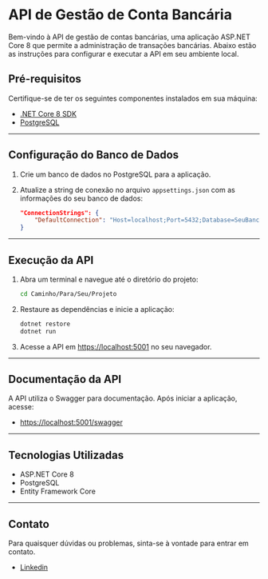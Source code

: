 # API de Gestão de Conta Bancária

Bem-vindo à API de gestão de contas bancárias, uma aplicação ASP.NET Core 8 que permite a administração de transações bancárias. Abaixo estão as instruções para configurar e executar a API em seu ambiente local.



## Pré-requisitos

Certifique-se de ter os seguintes componentes instalados em sua máquina:

- [.NET Core 8 SDK](https://dotnet.microsoft.com/download)
- [PostgreSQL](https://www.postgresql.org/download/)

---

## Configuração do Banco de Dados

1. Crie um banco de dados no PostgreSQL para a aplicação.

2. Atualize a string de conexão no arquivo `appsettings.json` com as informações do seu banco de dados:

    ```json
    "ConnectionStrings": {
        "DefaultConnection": "Host=localhost;Port=5432;Database=SeuBancoDeDados;Username=SeuUsuario;Password=SuaSenha"
    }
    ```

---

## Execução da API

1. Abra um terminal e navegue até o diretório do projeto:

    ```bash
    cd Caminho/Para/Seu/Projeto
    ```

2. Restaure as dependências e inicie a aplicação:

    ```bash
    dotnet restore
    dotnet run
    ```

3. Acesse a API em [https://localhost:5001](https://localhost:5001) no seu navegador.

---

## Documentação da API

A API utiliza o Swagger para documentação. Após iniciar a aplicação, acesse:

- [https://localhost:5001/swagger](https://localhost:5001/swagger)

---

## Tecnologias Utilizadas

- ASP.NET Core 8
- PostgreSQL
- Entity Framework Core

---

## Contato

Para quaisquer dúvidas ou problemas, sinta-se à vontade para entrar em contato.
- [Linkedin](https://www.linkedin.com/in/gabrielcorreacosta/)
